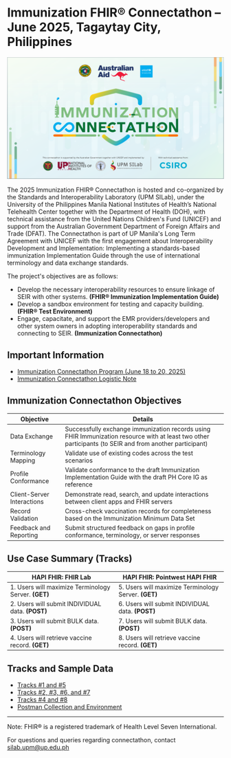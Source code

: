  # Immunization FHIR® Connectathon – June 2025, Tagaytay City, Philippines

![alt text](<Immunization Connectathon Graphic.png>)

The 2025 Immunization FHIR® Connectathon is hosted and co-organized by the Standards and Interoperability Laboratory (UPM SILab), under the University of the Philippines Manila National Institutes of Health’s National Telehealth Center together with the Department of Health (DOH), with technical assistance from the United Nations Children's Fund (UNICEF) and support from the Australian Government Department of Foreign Affairs and Trade (DFAT). The Connectathon is part of UP Manila's Long Term Agreement with UNICEF with the first engagement about Interoperability Development and Implementation: Implementing a standards-based immunization Implementation Guide through the use of international terminology and data exchange standards.

The project's objectives are as follows:
- Develop the necessary interoperability resources to ensure linkage of SEIR with other systems. **(FHIR® Immunization Implementation Guide)**
- Develop a sandbox environment for testing and capacity building. **(FHIR® Test Environment)**
- Engage, capacitate, and support the EMR providers/developers and other system owners in adopting interoperability standards and connecting to SEIR. **(Immunization Connectathon)**

## Important Information

- [Immunization Connectathon Program (June 18 to 20, 2025)](https://docs.google.com/document/d/1ZhGiq2hBP_GjHPMt0mrmMDQac4xZioBsp2v8EPYcqfU/edit?usp=drive_link)
- [Immunization Connectathon Logistic Note](https://docs.google.com/document/d/1fbSN0oHLXzEBDl8HvAIGGM-8iRUYSdeACN44viK4x20/edit?usp=drive_link) 

## Immunization Connectathon Objectives 

| Objective | Details | 
|-----------------|-----------------|
| Data Exchange      | Successfully exchange immunization records using FHIR Immunization resource with at least two other participants (to SEIR and from another participant) |
| Terminology Mapping  | Validate use of existing codes across the test scenarios |
| Profile Conformance  | Validate conformance to the draft Immunization Implementation Guide with the draft PH Core IG as reference |
| Client-Server Interactions  | Demonstrate read, search, and update interactions between client apps and FHIR servers|
| Record Validation  | Cross-check vaccination records for completeness based on the Immunization Minimum Data Set |
| Feedback and Reporting  | Submit structured feedback on gaps in profile conformance, terminology, or server responses |
  
## Use Case Summary (Tracks)

| **HAPI FHIR:** FHIR Lab | **HAPI FHIR:** Pointwest HAPI FHIR| 
|-----------------|-----------------|
| 1. Users will maximize Terminology Server. **(GET)** | 5. Users will maximize Terminology Server. **(GET)** |
| 2. Users will submit INDIVIDUAL data. **(POST)** | 6. Users will submit INDIVIDUAL data. **(POST)** |
| 3. Users will submit BULK data. **(POST)** | 7. Users will submit BULK data. **(POST)** |
| 4. Users will retrieve vaccine record. **(GET)**  | 8. Users will retrieve vaccine record. **(GET)** |

## Tracks and Sample Data

- [Tracks #1 and #5](tracks-%231-%235)
- [Tracks #2, #3, #6, and #7](tracks-%232-%233-%236-%237)
- [Tracks #4 and #8](tracks-%234-%238)
- [Postman Collection and Environment](postman-collection)


---

Note: FHIR® is a registered trademark of Health Level Seven International.  

For questions and queries regarding connectathon, contact silab.upm@up.edu.ph

